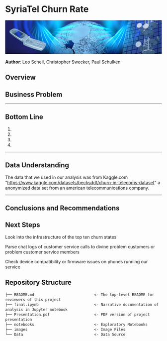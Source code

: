 # SyriaTel Churn Rate

<p align="center">
  <img src="images/banner-header-blue-ecommerce-telecommunication-4174380.jpg" alt="">
</p>


**Author**: Leo Schell, Christopher Swecker, Paul Schulken

## Overview



## Business Problem



***

## Bottom Line

1. 
2.  
3. 
4. 



***

## Data Understanding
     
The data that we used in our analysis was from Kaggle.com "https://www.kaggle.com/datasets/becksddf/churn-in-telecoms-dataset" a anonymized data set from an american telecommunications company.


***


## Conclusions and Recommendations



## Next Steps

Look into the infrastructure of the top ten churn states

Parse chat logs of customer service calls to divine problem customers or problem customer service members

Check device compatibility or firmware issues on phones running our service

## Repository Structure


```
├── README.md                           <- The top-level README for reviewers of this project
├── final.ipynb                         <- Narrative documentation of analysis in Jupyter notebook
├── Presentation.pdf                    <- PDF version of project presentation
├── notebooks                           <- Exploratory Notebooks
├── images                              <- Image Files
└── Data                                <- Data Source
```
